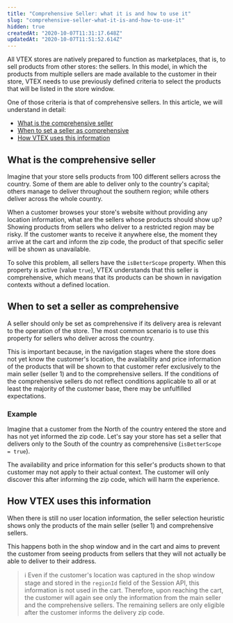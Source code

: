 ```yaml
---
title: "Comprehensive Seller: what it is and how to use it"
slug: "comprehensive-seller-what-it-is-and-how-to-use-it"
hidden: true
createdAt: "2020-10-07T11:31:17.648Z"
updatedAt: "2020-10-07T11:51:52.614Z"
---
```

All VTEX stores are natively prepared to function as marketplaces, that is, to sell products from other stores: the sellers. In this model, in which the products from multiple sellers are made available to the customer in their store, VTEX needs to use previously defined criteria to select the products that will be listed in the store window.

One of those criteria is that of comprehensive sellers. In this article, we will understand in detail:

- [What is the comprehensive seller](#what-is-the-comprehensive-seller)
- [When to set a seller as comprehensive](#when-to-set-a-seller-as-comprehensive)
- [How VTEX uses this information](#how-vtex-uses-this-information)

## What is the comprehensive seller

Imagine that your store sells products from 100 different sellers across the country. Some of them are able to deliver only to the country's capital; others manage to deliver throughout the southern region; while others deliver across the whole country.

When a customer browses your store's website without providing any location information, what are the sellers whose products should show up? Showing products from sellers who deliver to a restricted region may be risky. If the customer wants to receive it anywhere else, the moment they arrive at the cart and inform the zip code, the product of that specific seller will be shown as unavailable.

To solve this problem, all sellers have the `isBetterScope` property. When this property is active (value `true`), VTEX understands that this seller is comprehensive, which means that its products can be shown in navigation contexts without a defined location.

## When to set a seller as comprehensive

A seller should only be set as comprehensive if its delivery area is relevant to the operation of the store. The most common scenario is to use this property for sellers who deliver across the country.

This is important because, in the navigation stages where the store does not yet know the customer's location, the availability and price information of the products that will be shown to that customer refer exclusively to the main seller (seller 1) and to the comprehensive sellers. If the conditions of the comprehensive sellers do not reflect conditions applicable to all or at least the majority of the customer base, there may be unfulfilled expectations.

### Example

Imagine that a customer from the North of the country entered the store and has not yet informed the zip code. Let's say your store has set a seller that delivers only to the South of the country as comprehensive (`isBetterScope = true`).

The availability and price information for this seller's products shown to that customer may not apply to their actual context. The customer will only discover this after informing the zip code, which will harm the experience.

## How VTEX uses this information

When there is still no user location information, the seller selection heuristic shows only the products of the main seller (seller 1) and comprehensive sellers.

This happens both in the shop window and in the cart and aims to prevent the customer from seeing products from sellers that they will not actually be able to deliver to their address.

> ℹ️️ Even if the customer's location was captured in the shop window stage and stored in the `regionId` field of the Session API, this information is not used in the cart. Therefore, upon reaching the cart, the customer will again see only the information from the main seller and the comprehensive sellers. The remaining sellers are only eligible after the customer informs the delivery zip code.
